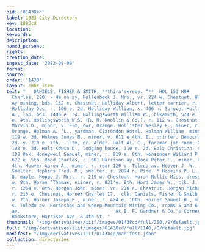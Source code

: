 ```yaml
---
pid: '01438cd'
label: 1883 City Directory
key: 1883cd
location: 
keywords: 
description: 
named_persons: 
rights: 
creation_date: 
ingest_date: '2023-08-09'
format: 
source: 
order: '1438'
layout: cmhc_item
text: "   DANIELS, FISHER & SMITH, **thira'serece. “**  HOL 153 HOR        Holienbeck
  Charles, 220) » Ha on ay, Hollenbeck J. Mrs., vr. 224 w. Chestuut. Hollenbeck Lewis
  Ay mining, bds. 132 e, Chestnut. Holliday Albert, letter carrier, r. 406 n. Spruce.
  Holliday Doc, r, 106 e. 2d. Holliday William, x. 406 n. Spruce. Hollingsworth Ed,
  A., lab. bds. 1406 e. 3d. Hollingsworth William W., blkamith, 524 e. 5th, r. 219
  e. 4th. Hollingsworth W.S. (R. M. Knollin & Co.), r. 112 w. Chestnut. Hollister
  Marvin D., minor, v. Elm, cor, Orange. Hollister Wesley E., miner, r. Elm, cor.
  Orange. Holman A. ‘L., yardman, Clarendon Hotel. Holman William, miner, r. rear
  119 w. 3d. Holmes Jonas B., miner, v. 611 e 4th. I., printer, Democrat, r. 418 w.
  2d. y. 210 e. 7th. . Etm, nr. Alder. Holt Al. C., foreman job room, Chronicle, r.
  103 e. 3d. Holt Kdwin D., lodging house, 110 e. 2d. Bolz Christian, shoemkr, r.
  108 Oak. Honeyweil Samuel, miner, r. 819 e. 8th. Honsinger Willard P., Maine Hotel,
  622 e. 5th. Hood Charles, r. 601 Harrison ay. Hook Peter F., miner, bds. 123 e.
  4th. Hoover Aaron A., miner, r. rear 120 s. Toledo av. Hoover J. W., lab. La Plata
  Smelter. Hopkins Fred. M., smelter, r. 2094 n. Pine. * Hopkins P. L., lab. r. 208
  8. maple. Hoppe J. Mrs., r. 219 w. Chestout. Horan Nellie Miss, dressmkr, r. 128
  w. 8th. Horan ‘Thomas, niiner, r. 831'e. 8th. Hord James W., clk. J. H. Miller,
  r. 1264 e. 8th. Horgan John, miner, vr. 216 e. Chestnut. Horgan Michael, miner,
  r. 216 e. Chestnut. Horner Charles I?., clk. Daniels, Fisher & Smith, r. rear 110
  w. 7th. Horner Joseph F., miner, r. 424 e. 10th. Horner Samuel H., miner, bds, 119
  s. Toledo av. Horseshoe and Sheep Mountain Mining Co., rooms 5 and 6 303 Harrison
  av.                                   At B. F. Gardner & Co.'s Corner  Latest Publications
  Bookstore, Harrison Ave. & 4th St. "
thumbnail: "/img/derivatives/iiif/images/01438cd/full/250,/0/default.jpg"
full: "/img/derivatives/iiif/images/01438cd/full/1140,/0/default.jpg"
manifest: "/img/derivatives/iiif/01438cd/manifest.json"
collection: directories
---
```


